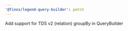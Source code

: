 ```yaml
---
'@finos/legend-query-builder': patch
---
```


Add support for TDS v2 (relation) groupBy in QueryBuilder
